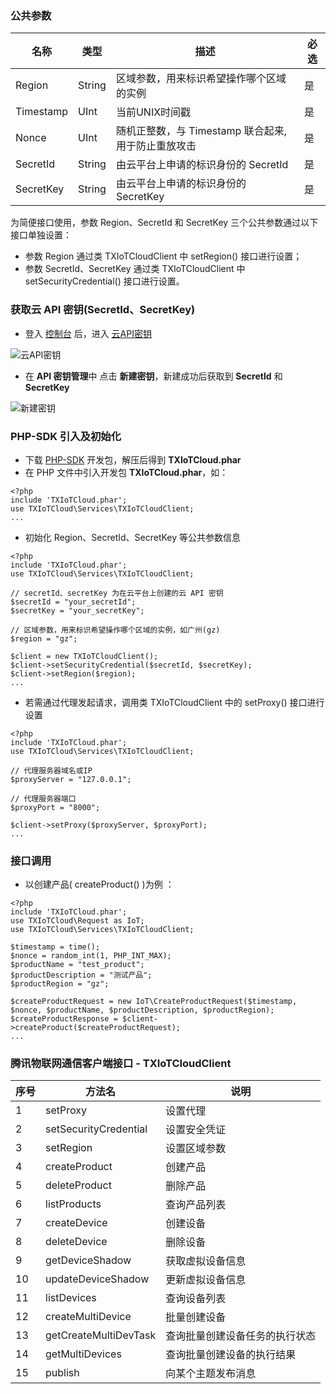 ### 公共参数

|  名称       |    类型    |               描述                          | 必选 |
| ---------- | --------- | --------------------------------------------|-----|
|  Region    | String   | 区域参数，用来标识希望操作哪个区域的实例            |  是  |
|  Timestamp | UInt     | 当前UNIX时间戳                                 |  是  |
|  Nonce     | UInt     | 随机正整数，与 Timestamp 联合起来, 用于防止重放攻击 |  是  |
|  SecretId  | String   | 由云平台上申请的标识身份的 SecretId            |  是 |
|  SecretKey | String   | 由云平台上申请的标识身份的 SecretKey           |  是 |

为简便接口使用，参数 Region、SecretId 和 SecretKey 三个公共参数通过以下接口单独设置：

- 参数 Region 通过类 TXIoTCloudClient 中 setRegion() 接口进行设置；
- 参数 SecretId、SecretKey 通过类 TXIoTCloudClient 中 setSecurityCredential() 接口进行设置。

### 获取云 API 密钥(SecretId、SecretKey)
- 登入 [控制台](http://console.tce.fsphere.cn/iotcloud) 后，进入 [云API密钥](http://console.tce.fsphere.cn/cam/capi)

![云API密钥](http://imgcache.tce.fsphere.cn/image/mc.qcloudimg.com/static/img/62352850496e6184f6a74f496f8d8638/miyao1.png)

- 在 **API 密钥管理**中 点击 **新建密钥**，新建成功后获取到 **SecretId** 和 **SecretKey**

![新建密钥](http://imgcache.tce.fsphere.cn/image/mc.qcloudimg.com/static/img/81d74a87132a2b8e92989bd4abd32278/miyao2.png)

### PHP-SDK 引入及初始化 
- 下载 [PHP-SDK](http://imgcache.tce.fsphere.cn/image/mc.qcloudimg.com/static/archive/efa554822424bdb785491f5d144acc28/TXIoTCloud-restapi-php-sdk.zip) 开发包，解压后得到 **TXIoTCloud.phar**
- 在 PHP 文件中引入开发包 **TXIoTCloud.phar**，如：

```
<?php
include 'TXIoTCloud.phar';
use TXIoTCloud\Services\TXIoTCloudClient;
...
```

- 初始化 Region、SecretId、SecretKey 等公共参数信息

```
<?php
include 'TXIoTCloud.phar';
use TXIoTCloud\Services\TXIoTCloudClient;

// secretId、secretKey 为在云平台上创建的云 API 密钥 
$secretId = "your_secretId";
$secretKey = "your_secretKey";

// 区域参数，用来标识希望操作哪个区域的实例，如广州(gz)
$region = "gz";

$client = new TXIoTCloudClient();
$client->setSecurityCredential($secretId, $secretKey);
$client->setRegion($region);
...
```
- 若需通过代理发起请求，调用类 TXIoTCloudClient 中的 setProxy() 接口进行设置

```
<?php
include 'TXIoTCloud.phar';
use TXIoTCloud\Services\TXIoTCloudClient;

// 代理服务器域名或IP
$proxyServer = "127.0.0.1";

// 代理服务器端口
$proxyPort = "8000";

$client->setProxy($proxyServer, $proxyPort);
...
```

### 接口调用
- 以创建产品( createProduct() )为例 ：

```
<?php
include 'TXIoTCloud.phar';
use TXIoTCloud\Request as IoT;
use TXIoTCloud\Services\TXIoTCloudClient;

$timestamp = time();
$nonce = random_int(1, PHP_INT_MAX);
$productName = "test_product";
$productDescription = "测试产品";
$productRegion = "gz";

$createProductRequest = new IoT\CreateProductRequest($timestamp, $nonce, $productName, $productDescription, $productRegion);
$createProductResponse = $client->createProduct($createProductRequest);
...
```

###  腾讯物联网通信客户端接口 - TXIoTCloudClient

| 序号  |         方法名           | 说明                       |
| ---- | ----------------------- | -------------------------  |
| 1    | setProxy                | 设置代理                    |
| 2    | setSecurityCredential   | 设置安全凭证                 |
| 3    | setRegion               | 设置区域参数                 |
| 4    | createProduct           | 创建产品                    |
| 5    | deleteProduct           | 删除产品                    |
| 6    | listProducts            | 查询产品列表                 |
| 7    | createDevice            | 创建设备                    |
| 8    | deleteDevice            | 删除设备                    |
| 9    | getDeviceShadow         | 获取虚拟设备信息              |
| 10   | updateDeviceShadow      | 更新虚拟设备信息              |
| 11   | listDevices             | 查询设备列表                 |
| 12   | createMultiDevice       | 批量创建设备                 |
| 13   | getCreateMultiDevTask   | 查询批量创建设备任务的执行状态  |
| 14   | getMultiDevices         | 查询批量创建设备的执行结果     |
| 15   | publish                 | 向某个主题发布消息            |